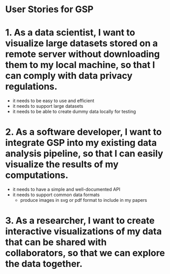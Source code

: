 # User Stories for GSP


# 1. As a data scientist, I want to visualize large datasets stored on a remote server without downloading them to my local machine, so that I can comply with data privacy regulations.

- it needs to be easy to use and efficient
- it needs to support large datasets
- it needs to be able to create dummy data locally for testing

# 2. As a software developer, I want to integrate GSP into my existing data analysis pipeline, so that I can easily visualize the results of my computations.

- it needs to have a simple and well-documented API
- it needs to support common data formats
  - produce images in svg or pdf format to include in my papers

# 3. As a researcher, I want to create interactive visualizations of my data that can be shared with collaborators, so that we can explore the data together.